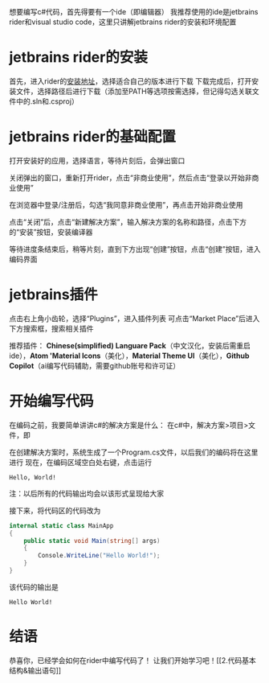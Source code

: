 想要编写c#代码，首先得要有一个ide（即编辑器）
我推荐使用的ide是jetbrains rider和visual studio code，这里只讲解jetbrains rider的安装和环境配置
# jetbrains rider的安装

首先，进入rider的[安装地址](https://www.jetbrains.com.cn/rider/download/)，选择适合自己的版本进行下载
下载完成后，打开安装文件，选择路径后进行下载（添加至PATH等选项按需选择，但记得勾选关联文件中的.sln和.csproj）
# jetbrains rider的基础配置

打开安装好的应用，选择语言，等待片刻后，会弹出窗口

关闭弹出的窗口，重新打开rider，点击“非商业使用”，然后点击“登录以开始非商业使用”

在浏览器中登录/注册后，勾选“我同意非商业使用”，再点击开始非商业使用

点击“关闭”后，点击“新建解决方案”，输入解决方案的名称和路径，点击下方的“安装”按钮，安装编译器

等待进度条结束后，稍等片刻，直到下方出现“创建”按钮，点击“创建”按钮，进入编码界面
# jetbrains插件

点击右上角小齿轮，选择“Plugins”，进入插件列表
可点击“Market Place”后进入下方搜索框，搜索相关插件

推荐插件：
**Chinese(simplified) Languare Pack**（中文汉化，安装后需重启ide），**Atom 'Material Icons**（美化），**Material Theme UI**（美化），**Github Copilot**（ai编写代码辅助，需要github账号和许可证）
# 开始编写代码

在编码之前，我要简单讲讲c#的解决方案是什么：
在c#中，解决方案>项目>文件，即

在创建解决方案时，系统生成了一个Program.cs文件，以后我们的编码将在这里进行
现在，在编码区域空白处右键，点击运行
```output
Hello, World!
```
注：以后所有的代码输出均会以该形式呈现给大家

接下来，将代码区的代码改为
```csharp
internal static class MainApp  
{  
    public static void Main(string[] args)  
    {        
	    Console.WriteLine("Hello World!");  
    }
}
```
该代码的输出是
```output
Hello World!
```
# 结语

恭喜你，已经学会如何在rider中编写代码了！
让我们开始学习吧！[[2.代码基本结构&输出语句]]
